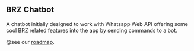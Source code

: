 ## BRZ Chatbot

A chatbot initially designed to work with Whatsapp Web API offering some cool BRZ related features into the app by sending commands to a bot.

@see our [roadmap](roadmap.md).
